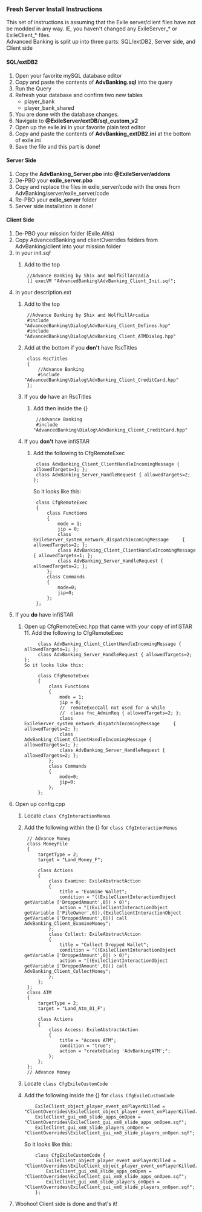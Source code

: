 ### Fresh Server Install Instructions
This set of instructions is assuming that the Exile server/client files have not be modded in any way. IE, you haven't changed any ExileServer\_\* or ExileClient\_\* files.<br/>
Advanced Banking is split up into three parts: SQL/extDB2, Server side, and Client side

#### SQL/extDB2
1. Open your favorite mySQL database editor
2. Copy and paste the contents of **AdvBanking.sql** into the query
3. Run the Query
4. Refresh your database and confirm two new tables
    * player_bank
    * player_bank_shared
5. You are done with the database changes.
6. Navigate to **@ExileServer/extDB/sql_custom_v2**
7. Open up the exile.ini in your favorite plain text editor
8. Copy and paste the contents of **AdvBanking_extDB2.ini** at the bottom of exile.ini
9. Save the file and this part is done!

#### Server Side
1. Copy the **AdvBanking_Server.pbo** into **@ExileServer/addons**
2. De-PBO your **exile_server.pbo**
3. Copy and replace the files in exile_server/code with the ones from AdvBanking/server/exile_server/code
4. Re-PBO your **exile_server** folder
5. Server side installation is done!

#### Client Side
1. De-PBO your mission folder (Exile.Altis)
2. Copy AdvancedBanking and clientOverrides folders from AdvBanking/client into your mission folder
3. In your init.sqf
    1. Add to the top

            //Advance Banking by Shix and WolfkillArcadia
            [] execVM "AdvancedBanking\AdvBanking_Client_Init.sqf";

4. In your description.ext
    1. Add to the top

            //Advance Banking by Shix and WolfkillArcadia
            #include "AdvancedBanking\Dialog\AdvBanking_Client_Defines.hpp"
            #include "AdvancedBanking\Dialog\AdvBanking_Client_ATMDialog.hpp"

    2. Add at the bottom if you **don't** have RscTitles

            class RscTitles
            {
                //Advance Banking
                #include "AdvancedBanking\Dialog\AdvBanking_Client_CreditCard.hpp"
            };
    3. If you **do** have an RscTitles
        1. Add then inside the {}

                //Advance Banking
                #include "AdvancedBanking\Dialog\AdvBanking_Client_CreditCard.hpp"
    4. If you **don't** have infiSTAR
        1. Add the following to CfgRemoteExec

                class AdvBanking_Client_ClientHandleIncomingMessage { allowedTargets=1; };
                class AdvBanking_Server_HandleRequest { allowedTargets=2; };
           So it looks like this:

                class CfgRemoteExec
                {
                    class Functions
                    {
                        mode = 1;
                        jip = 0;
                        class ExileServer_system_network_dispatchIncomingMessage     { allowedTargets=2; };
                        class AdvBanking_Client_ClientHandleIncomingMessage { allowedTargets=1; };
		                class AdvBanking_Server_HandleRequest { allowedTargets=2; };
                    };
                    class Commands
                    {
                        mode=0;
                        jip=0;
                    };
                };
5. If you **do** have infiSTAR
    1. Open up CfgRemoteExec.hpp that came with your copy of infiSTAR
        11. Add the following to CfgRemoteExec

                class AdvBanking_Client_ClientHandleIncomingMessage { allowedTargets=1; };
                class AdvBanking_Server_HandleRequest { allowedTargets=2; };
           So it looks like this:

                class CfgRemoteExec
                {
                    class Functions
                    {
                        mode = 1;
                        jip = 0;
                        //	remoteExecCall not used for a while
	                    //	class fnc_AdminReq { allowedTargets=2; };
                        class ExileServer_system_network_dispatchIncomingMessage     { allowedTargets=2; };
                        class AdvBanking_Client_ClientHandleIncomingMessage { allowedTargets=1; };
		                class AdvBanking_Server_HandleRequest { allowedTargets=2; };
                    };
                    class Commands
                    {
                        mode=0;
                        jip=0;
                    };
                };
6. Open up config.cpp
    1. Locate `class CfgInteractionMenus`
    2. Add the following within the {} for `class CfgInteractionMenus`

            // Advance Money
            class MoneyPile
            {
                targetType = 2;
                target = "Land_Money_F";

                class Actions
                {
                    class Examine: ExileAbstractAction
        			{
        				title = "Examine Wallet";
        				condition = "((ExileClientInteractionObject getVariable ['DroppedAmount',0]) > 0)";
        				action = "[(ExileClientInteractionObject getVariable ['PileOwner',0]),(ExileClientInteractionObject getVariable ['DroppedAmount',0])] call AdvBanking_Client_ExamineMoney";
        			};
                    class Collect: ExileAbstractAction
        			{
        				title = "Collect Dropped Wallet";
        				condition = "((ExileClientInteractionObject getVariable ['DroppedAmount',0]) > 0)";
        				action = "[(ExileClientInteractionObject getVariable ['DroppedAmount',0])] call AdvBanking_Client_CollectMoney";
        			};
                };
            };
        	class ATM
            {
                targetType = 2;
                target = "Land_Atm_01_F";

                class Actions
                {
                    class Access: ExileAbstractAction
        			{
        				title = "Access ATM";
        				condition = "true";
        				action = "createDialog 'AdvBankingATM';";
        			};
                };
            };
            // Advance Money
     3. Locate `class CfgExileCustomCode`
     4. Add the following inside the {} for `class CfgExileCustomCode`

                ExileClient_object_player_event_onPlayerKilled = "ClientOverrides\ExileClient_object_player_event_onPlayerKilled.sqf";
                ExileClient_gui_xm8_slide_apps_onOpen = "ClientOverrides\ExileClient_gui_xm8_slide_apps_onOpen.sqf";
                ExileClinet_gui_xm8_slide_players_onOpen = "ClientOverrides\ExileClient_gui_xm8_slide_players_onOpen.sqf";
        So it looks like this:

                class CfgExileCustomCode {
                    ExileClient_object_player_event_onPlayerKilled = "ClientOverrides\ExileClient_object_player_event_onPlayerKilled.sqf";
	                ExileClient_gui_xm8_slide_apps_onOpen = "ClientOverrides\ExileClient_gui_xm8_slide_apps_onOpen.sqf";
                    ExileClinet_gui_xm8_slide_players_onOpen = "ClientOverrides\ExileClient_gui_xm8_slide_players_onOpen.sqf";
                };
7. Woohoo! Client side is done and that's it!
